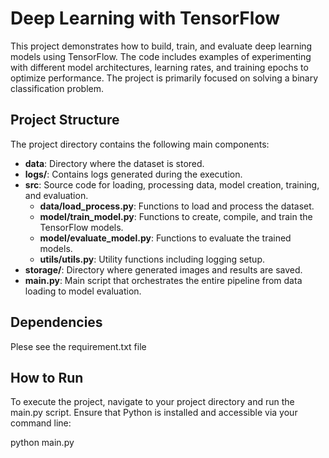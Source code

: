 # Deep Learning with TensorFlow

This project demonstrates how to build, train, and evaluate deep learning models using TensorFlow. The code includes examples of experimenting with different model architectures, learning rates, and training epochs to optimize performance. The project is primarily focused on solving a binary classification problem.

## Project Structure

The project directory contains the following main components:

- **data**: Directory where the dataset is stored.
- **logs/**: Contains logs generated during the execution.
- **src**: Source code for loading, processing data, model creation, training, and evaluation.
  - **data/load_process.py**: Functions to load and process the dataset.
  - **model/train_model.py**: Functions to create, compile, and train the TensorFlow models.
  - **model/evaluate_model.py**: Functions to evaluate the trained models.
  - **utils/utils.py**: Utility functions including logging setup.
- **storage/**: Directory where generated images and results are saved.
- **main.py**: Main script that orchestrates the entire pipeline from data loading to model evaluation.


## Dependencies
Plese see the requirement.txt file

## How to Run
To execute the project, navigate to your project directory and run the main.py script. Ensure that Python is installed and accessible via your command line:

python main.py

